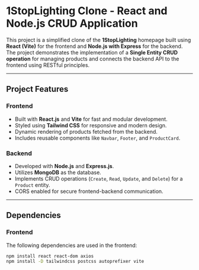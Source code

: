 # 1StopLighting Clone - React and Node.js CRUD Application

This project is a simplified clone of the **1StopLighting** homepage built using **React (Vite)** for the frontend and **Node.js with Express** for the backend. The project demonstrates the implementation of a **Single Entity CRUD operation** for managing products and connects the backend API to the frontend using RESTful principles.

---

## **Project Features**
### **Frontend**
- Built with **React.js** and **Vite** for fast and modular development.
- Styled using **Tailwind CSS** for responsive and modern design.
- Dynamic rendering of products fetched from the backend.
- Includes reusable components like `Navbar`, `Footer`, and `ProductCard`.

### **Backend**
- Developed with **Node.js** and **Express.js**.
- Utilizes **MongoDB** as the database.
- Implements CRUD operations (`Create`, `Read`, `Update`, and `Delete`) for a `Product` entity.
- CORS enabled for secure frontend-backend communication.

---

## **Dependencies**

### **Frontend**
The following dependencies are used in the frontend:
```bash
npm install react react-dom axios
npm install -D tailwindcss postcss autoprefixer vite

